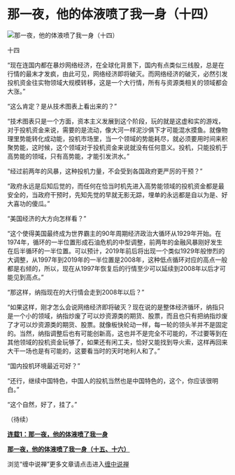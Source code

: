 那一夜，他的体液喷了我一身（十四）
====





![那一夜，他的体液喷了我一身（十四）](http://simg.sinajs.cn/blog7style/images/common/sg_trans.gif)

十四


“现在连国内都在暴炒网络经济，在全球化背景下，国内有点类似三线股，总是在行情的最末才发疯，由此可见，网络经济即将破灭。而网络经济的破灭，必然引发投机资金往实物领域大规模转移，这是一个大行情，所有与资源类相关的领域都会大涨。”


“这么肯定？是从技术图表上看出来的？”


“技术图表只是一个方面，资本主义发展到这个阶段，玩的就是这虚和实的游戏，对于投机资金来说，需要的是流动，像大河一样泥沙俱下才可能混水摸鱼。就像物理里势能转化成动能，投机市场里，当一个领域的势能耗尽，就必须要用时间来积聚势能，这时候，这个领域对于投机资金来说就没有任何意义。投机，只能投机于高势能的领域，只有高势能，才能引发洪水。”


“经过前两年的风暴，这种投机力量，不会受到各国政府更严厉的干预？”


“政府永远是后知后觉的，而任何在恰当时机先进入高势能领域的投机资金都是最安全的，当政府干预时，先知先觉的早就无影无踪，埋单的永远都是自以为是、好大喜功的傻瓜。”


“美国经济的大方向怎样看？”


“这个使得美国最终成为世界霸主的90年周期经济政治大循环从1929年开始。在1974年，循环的一半位置形成石油危机的中型调整，前两年的金融风暴刚好发生在后半循环的一半位置。可以预计，2019年前后将出现一个类似1929年般惨烈的大调整，从1997年到2019年的一半位置是2008年，这种低点循环对应的高点一般都是右倾的，所以，现在从1997年恢复后的行情至少可以延续到2008年以后才可能见到高点。”


“那这样，纳指现在的大行情会走到2008年以后？”


“如果这样，刚才怎么会说网络经济即将破灭？现在说的是整体经济循环，纳指只是一个小的领域，纳指炒废了可以炒资源类的期货、股票，而且也只有把纳指炒废了才可以炒资源类的期货、股票。就像板快轮动一样，每一轮的领头羊并不是固定的。当然，纳指调整后也有可能创新高，这也并不是完全不可能的，不过要等到在其他领域的投机资金玩够了，如果还有闲工夫，恰好又能找到导火索，这样再回来大干一场也是有可能的，这要看当时的天时地利人和了。”


“国内投机环境最近可好？”


“还行，继续中国特色，中国人的投机当然也是中国特色的，这个，你应该很明白。”


“这个自然，好了，挂了。”

（待续）

[**连载1：那一夜，他的体液喷了我一身**](http://blog.sina.com.cn/u/486e105c010001xk)

[**那一夜，他的体液喷了我一身（十五、十六）**](http://blog.sina.com.cn/u/486e105c010007ck)

浏览“缠中说禅”更多文章请点击进入[缠中说禅](http://blog.sina.com.cn/m/chzhshch)
